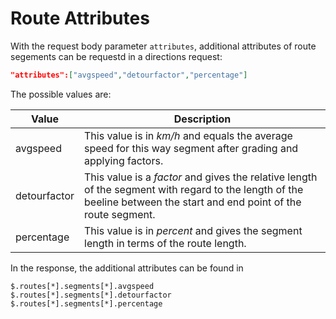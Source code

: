 # Route Attributes

With the request body parameter `attributes`, additional attributes of route segements can be requestd in a directions request:

```json
"attributes":["avgspeed","detourfactor","percentage"]
```

The possible values are:

| Value        | Description                                                                                                                                                          |
|--------------|----------------------------------------------------------------------------------------------------------------------------------------------------------------------|
| avgspeed     | This value is in _km/h_ and equals the average speed for this way segment after grading and applying factors.                                                        |
| detourfactor | This value is a _factor_ and gives the relative length of the segment with regard to the length of the beeline between the start and end point of the route segment. |
| percentage   | This value is in _percent_ and gives the segment length in terms of the route length.                                                                                | 

In the response, the additional attributes can be found in 

```jsonpath
$.routes[*].segments[*].avgspeed
$.routes[*].segments[*].detourfactor
$.routes[*].segments[*].percentage
```
